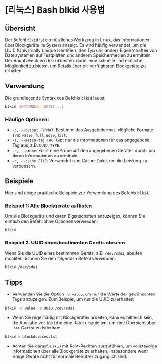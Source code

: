 # [리눅스] Bash blkid 사용법

## Übersicht
Der Befehl `blkid` ist ein nützliches Werkzeug in Linux, das Informationen über Blockgeräte im System anzeigt. Es wird häufig verwendet, um die UUID (Universally Unique Identifier), den Typ und andere Eigenschaften von Dateisystemen auf Festplatten und anderen Speichermedien zu ermitteln. Der Hauptzweck von `blkid` besteht darin, eine schnelle und einfache Möglichkeit zu bieten, um Details über die verfügbaren Blockgeräte zu erhalten.

## Verwendung
Die grundlegende Syntax des Befehls `blkid` lautet:

```bash
blkid [OPTIONEN] [DATEI...]
```

### Häufige Optionen:
- `-o, --output FORMAT`: Bestimmt das Ausgabeformat. Mögliche Formate sind `value`, `full`, `udev`, `list`.
- `-s, --match-tag TAG`: Gibt nur die Informationen für das angegebene Tag aus, z.B. `UUID`, `TYPE`.
- `-p, --probe`: Führt eine Probe auf den angegebenen Geräten durch, um deren Informationen zu ermitteln.
- `-c, --cache FILE`: Verwendet eine Cache-Datei, um die Leistung zu verbessern.

## Beispiele
Hier sind einige praktische Beispiele zur Verwendung des Befehls `blkid`.

### Beispiel 1: Alle Blockgeräte auflisten
Um alle Blockgeräte und deren Eigenschaften anzuzeigen, können Sie einfach den Befehl ohne Optionen verwenden:

```bash
blkid
```

### Beispiel 2: UUID eines bestimmten Geräts abrufen
Wenn Sie die UUID eines bestimmten Geräts, z.B. `/dev/sda1`, abrufen möchten, können Sie den folgenden Befehl verwenden:

```bash
blkid /dev/sda1
```

## Tipps
- Verwenden Sie die Option `-o value`, um nur die Werte der gewünschten Tags anzuzeigen. Zum Beispiel, um nur die UUID zu erhalten:

```bash
blkid -o value -s UUID /dev/sda1
```

- Wenn Sie regelmäßig mit Blockgeräten arbeiten, kann es hilfreich sein, die Ausgabe von `blkid` in eine Datei umzuleiten, um eine Übersicht über Ihre Geräte zu behalten:

```bash
blkid > blockdevices.txt
```

- Achten Sie darauf, `blkid` mit Root-Rechten auszuführen, um vollständige Informationen über alle Blockgeräte zu erhalten, insbesondere wenn einige Geräte nicht für normale Benutzer zugänglich sind.
